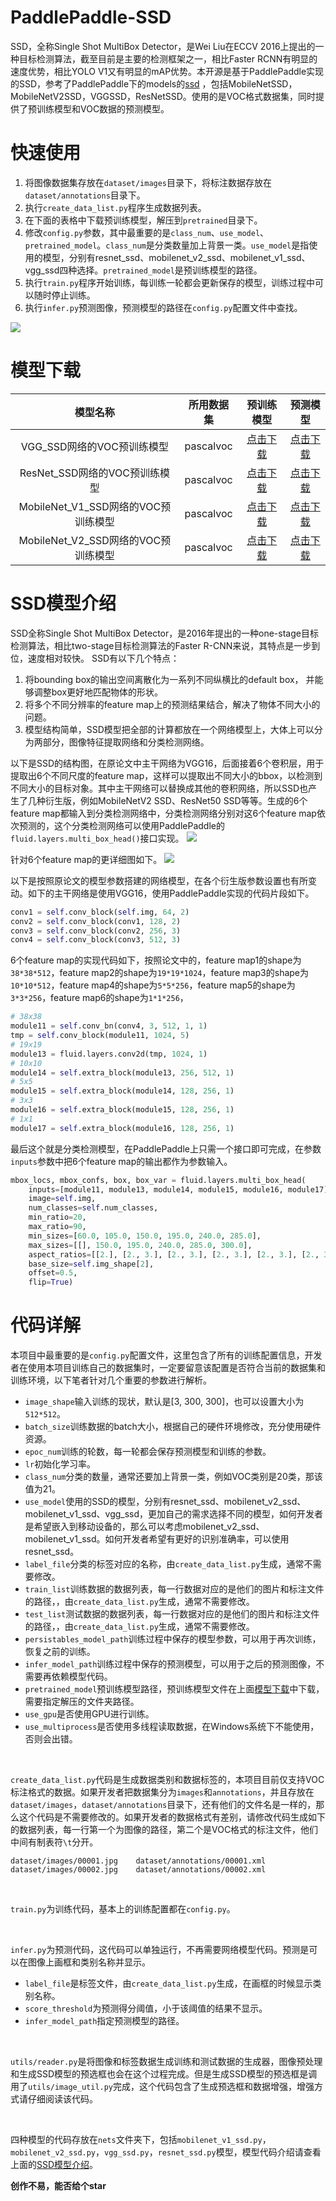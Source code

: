 # PaddlePaddle-SSD
SSD，全称Single Shot MultiBox Detector，是Wei Liu在ECCV 2016上提出的一种目标检测算法，截至目前是主要的检测框架之一，相比Faster RCNN有明显的速度优势，相比YOLO V1又有明显的mAP优势。本开源是基于PaddlePaddle实现的SSD，参考了PaddlePaddle下的models的[ssd](https://github.com/PaddlePaddle/models/tree/release/1.6/PaddleCV/ssd) ，包括MobileNetSSD，MobileNetV2SSD，VGGSSD，ResNetSSD。使用的是VOC格式数据集，同时提供了预训练模型和VOC数据的预测模型。

# 快速使用
1. 将图像数据集存放在`dataset/images`目录下，将标注数据存放在`dataset/annotations`目录下。
2. 执行`create_data_list.py`程序生成数据列表。
3. 在下面的表格中下载预训练模型，解压到`pretrained`目录下。
4. 修改`config.py`参数，其中最重要的是`class_num`、`use_model`、`pretrained_model`。`class_num`是分类数量加上背景一类。`use_model`是指使用的模型，分别有resnet_ssd、mobilenet_v2_ssd、mobilenet_v1_ssd、vgg_ssd四种选择。`pretrained_model`是预训练模型的路径。
5. 执行`train.py`程序开始训练，每训练一轮都会更新保存的模型，训练过程中可以随时停止训练。
6. 执行`infer.py`预测图像，预测模型的路径在`config.py`配置文件中查找。

![](https://s1.ax1x.com/2020/05/29/tncEHH.jpg)


# 模型下载

| 模型名称 | 所用数据集 | 预训练模型 | 预测模型 |
| :---: | :---: | :---: | :---: |
| VGG_SSD网络的VOC预训练模型 | pascalvoc | [点击下载](https://resource.doiduoyi.com/#734q63k) | [点击下载](https://resource.doiduoyi.com/#w84qc89) |
| ResNet_SSD网络的VOC预训练模型 | pascalvoc | [点击下载](https://resource.doiduoyi.com/#cuyggu7) | [点击下载](https://resource.doiduoyi.com/#a0o1u4k) |
| MobileNet_V1_SSD网络的VOC预训练模型 | pascalvoc | [点击下载](https://resource.doiduoyi.com/#aum9kao) | [点击下载](https://resource.doiduoyi.com/#y86w98i) |
| MobileNet_V2_SSD网络的VOC预训练模型 | pascalvoc | [点击下载](https://resource.doiduoyi.com/#g1uqo28) | [点击下载](https://resource.doiduoyi.com/#6o5kiay) |


# SSD模型介绍
SSD全称Single Shot MultiBox Detector，是2016年提出的一种one-stage目标检测算法，相比two-stage目标检测算法的Faster R-CNN来说，其特点是一步到位，速度相对较快。
SSD有以下几个特点：
1. 将bounding box的输出空间离散化为一系列不同纵横比的default box， 并能够调整box更好地匹配物体的形状。
2. 将多个不同分辨率的feature map上的预测结果结合，解决了物体不同大小的问题。
3. 模型结构简单，SSD模型把全部的计算都放在一个网络模型上，大体上可以分为两部分，图像特征提取网络和分类检测网络。

以下是SSD的结构图，在原论文中主干网络为VGG16，后面接着6个卷积层，用于提取出6个不同尺度的feature map，这样可以提取出不同大小的bbox，以检测到不同大小的目标对象。其中主干网络可以替换成其他的卷积网络，所以SSD也产生了几种衍生版，例如MobileNetV2 SSD、ResNet50 SSD等等。生成的6个feature map都输入到分类检测网络中，分类检测网络分别对这6个feature map依次预测的，这个分类检测网络可以使用PaddlePaddle的`fluid.layers.multi_box_head()`接口实现。
![](https://s1.ax1x.com/2020/06/01/tJr8H0.png)

针对6个feature map的更详细图如下。
![](https://s1.ax1x.com/2020/06/01/tJwMef.jpg)


以下是按照原论文的模型参数搭建的网络模型，在各个衍生版参数设置也有所变动。如下的主干网络是使用VGG16，使用PaddlePaddle实现的代码片段如下。
```python
conv1 = self.conv_block(self.img, 64, 2)
conv2 = self.conv_block(conv1, 128, 2)
conv3 = self.conv_block(conv2, 256, 3)
conv4 = self.conv_block(conv3, 512, 3)
```

6个feature map的实现代码如下，按照论文中的，feature map1的shape为`38*38*512`，feature map2的shape为`19*19*1024`，feature map3的shape为`10*10*512`，feature map4的shape为`5*5*256`，feature map5的shape为`3*3*256`，feature map6的shape为`1*1*256`，

```python
# 38x38
module11 = self.conv_bn(conv4, 3, 512, 1, 1)
tmp = self.conv_block(module11, 1024, 5)
# 19x19
module13 = fluid.layers.conv2d(tmp, 1024, 1)
# 10x10
module14 = self.extra_block(module13, 256, 512, 1)
# 5x5
module15 = self.extra_block(module14, 128, 256, 1)
# 3x3
module16 = self.extra_block(module15, 128, 256, 1)
# 1x1
module17 = self.extra_block(module16, 128, 256, 1)
```

最后这个就是分类检测模型，在PaddlePaddle上只需一个接口即可完成，在参数`inputs`参数中把6个feature map的输出都作为参数输入。
```python
mbox_locs, mbox_confs, box, box_var = fluid.layers.multi_box_head(
    inputs=[module11, module13, module14, module15, module16, module17],
    image=self.img,
    num_classes=self.num_classes,
    min_ratio=20,
    max_ratio=90,
    min_sizes=[60.0, 105.0, 150.0, 195.0, 240.0, 285.0],
    max_sizes=[[], 150.0, 195.0, 240.0, 285.0, 300.0],
    aspect_ratios=[[2.], [2., 3.], [2., 3.], [2., 3.], [2., 3.], [2., 3.]],
    base_size=self.img_shape[2],
    offset=0.5,
    flip=True)
```



# 代码详解
本项目中最重要的是`config.py`配置文件，这里包含了所有的训练配置信息，开发者在使用本项目训练自己的数据集时，一定要留意该配置是否符合当前的数据集和训练环境，以下笔者针对几个重要的参数进行解析。
 - `image_shape`输入训练的现状，默认是[3, 300, 300]，也可以设置大小为`512*512`。
 - `batch_size`训练数据的batch大小，根据自己的硬件环境修改，充分使用硬件资源。
 - `epoc_num`训练的轮数，每一轮都会保存预测模型和训练的参数。
 - `lr`初始化学习率。
 - `class_num`分类的数量，通常还要加上背景一类，例如VOC类别是20类，那该值为21。
 - `use_model`使用的SSD的模型，分别有resnet_ssd、mobilenet_v2_ssd、mobilenet_v1_ssd、vgg_ssd，更加自己的需求选择不同的模型，如何开发者是希望嵌入到移动设备的，那么可以考虑mobilenet_v2_ssd、mobilenet_v1_ssd。如何开发者希望有更好的识别准确率，可以使用resnet_ssd。
 - `label_file`分类的标签对应的名称，由`create_data_list.py`生成，通常不需要修改。
 - `train_list`训练数据的数据列表，每一行数据对应的是他们的图片和标注文件的路径，，由`create_data_list.py`生成，通常不需要修改。
 - `test_list`测试数据的数据列表，每一行数据对应的是他们的图片和标注文件的路径，，由`create_data_list.py`生成，通常不需要修改。
 - `persistables_model_path`训练过程中保存的模型参数，可以用于再次训练，恢复之前的训练。
 - `infer_model_path`训练过程中保存的预测模型，可以用于之后的预测图像，不需要再依赖模型代码。
 - `pretrained_model`预训练模型路径，预训练模型文件在上面[模型下载](#模型下载)中下载，需要指定解压的文件夹路径。
 - `use_gpu`是否使用GPU进行训练。
 - `use_multiprocess`是否使用多线程读取数据，在Windows系统下不能使用，否则会出错。

<br/>

`create_data_list.py`代码是生成数据类别和数据标签的，本项目目前仅支持VOC标注格式的数据。如果开发者把数据集分为`images`和`annotations`，并且存放在`dataset/images`，`dataset/annotations`目录下，还有他们的文件名是一样的，那么这个代码是不需要修改的。如果开发者的数据格式有差别，请修改代码生成如下的数据列表，每一行第一个为图像的路径，第二个是VOC格式的标注文件，他们中间有制表符`\t`分开。

```
dataset/images/00001.jpg	dataset/annotations/00001.xml
dataset/images/00002.jpg	dataset/annotations/00002.xml
```

<br/>

`train.py`为训练代码，基本上的训练配置都在`config.py`。

<br/>

`infer.py`为预测代码，这代码可以单独运行，不再需要网络模型代码。预测是可以在图像上画框和类别名称并显示。

 - `label_file`是标签文件，由`create_data_list.py`生成，在画框的时候显示类别名称。
 -  `score_threshold`为预测得分阈值，小于该阈值的结果不显示。
 -  `infer_model_path`指定预测模型的路径。

<br/>

`utils/reader.py`是将图像和标签数据生成训练和测试数据的生成器，图像预处理和生成SSD模型的预选框也会在这个过程完成。但是生成SSD模型的预选框是调用了`utils/image_util.py`完成，这个代码包含了生成预选框和数据增强，增强方式请仔细阅读该代码。

<br/>

四种模型的代码存放在`nets`文件夹下，包括`mobilenet_v1_ssd.py`，`mobilenet_v2_ssd.py`，`vgg_ssd.py`，`resnet_ssd.py`模型，模型代码介绍请查看上面的[SSD模型介绍](#SSD模型介绍)。


**创作不易，能否给个star**